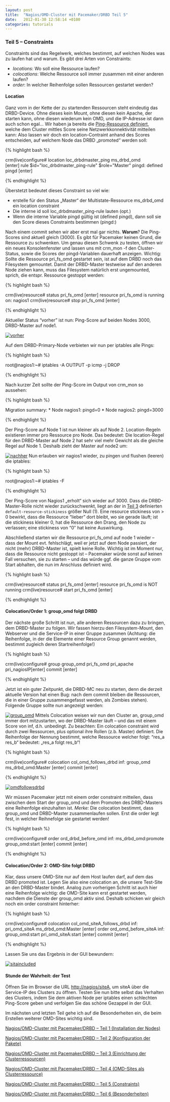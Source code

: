 ```yaml
---
layout: post
title:  "Nagios/OMD-Cluster mit Pacemaker/DRBD Teil 5"
date:   2012-01-30 12:58:14 +0100
categories: tutorials
---
```



### Teil 5 – Constraints


Constraints sind das Regelwerk, welches bestimmt, auf welchen Nodes was
zu laufen hat und warum. Es gibt drei Arten von Constraints:

-   *locations*: Wo soll eine Ressource laufen?
-   *colocations*: Welche Ressource soll immer zusammen mit einer
    anderen laufen?
-   *order*: In welcher Reihenfolge sollen Ressourcen gestartet werden?

#### Location


Ganz vorn in der Kette der zu startenden Ressourcen steht eindeutig das
DRBD-Device. Ohne dieses kein Mount, ohne diesen kein Apache, der
starten kann, ohne diesen wiederum kein OMD, und die IP-Adresse ist dann
auch schon egal…
 Wir haben ja bereits die [Ping-Ressource
definiert](https://web.archive.org/web/20141003024900/http://blog.simon-meggle.de/tutorials/nagiosomd-cluster-mit-pacemakerdrbd-teil-3),
welche dem Cluster mittles Score seine Netzwerkkonnektivität mitteilen
kann: Also lassen wir doch ein location-Contraint anhand des Scores
entscheiden, auf welchem Node das DRBD „promoted“ werden soll:

{% highlight bash %}

crm(live)configure\# location loc_drbdmaster_ping ms_drbd_omd \
[enter]
rule \$id="loc_drbdmaster_ping-rule" \$role="Master" pingd: defined
pingd [enter]

{% endhighlight %}

Überstetzt bedeutet dieses Constraint so viel wie:

-   erstelle für den Status „Master“ der Multistate-Ressource
    ms_drbd_omd ein location constraint
-   Die interne id soll loc_drbdmaster_ping-rule lauten (opt.)
-   Wenn die interne Variable pingd gültig ist (defined pingd), dann
    soll sie den Score dieses Constraints bestimmen (pingd:)

Nach einem commit sehen wir aber erst mal gar nichts. **Warum**?
 Die Ping-Scores sind aktuell gleich (3000). Es gibt für Pacemaker
keinen Grund, die Ressource zu schwenken. Um genau diesen Schwenk zu
testen, öffnen wir ein neues Konsolenfenster und lassen uns mit
crm_mon -f den Cluster-Status, sowie die Scores der pingd-Variablen
dauerhaft anzeigen.
 Wichtig: Sollte die Ressource pri_fs_omd gestartet sein, ist auf dem
DRBD noch das Filesystem gemountet. Damit der DRBD-Master testweise auf
den anderen Node ziehen kann, muss das Filesystem natürlich erst
ungemounted, sprich, die entspr. Ressource gestoppt werden:

{% highlight bash %}

crm(live)resource\# status pri_fs_omd [enter]
resource pri_fs_omd is running on: nagios1
crm(live)resource\# stop pri_fs_omd [enter]

{% endhighlight %}

Aktueller Status “vorher” ist nun: Ping-Score auf beiden Nodes 3000,
DRBD-Master auf node1.

[![](Nagios_OMD-Cluster%20mit%20Pacemaker_DRBD%20-%20Teil%205%20-%20Simon%20Meggle-Dateien/vorher.png "vorher")](https://web.archive.org/web/20141003024900/http://blog.simon-meggle.de/wp-content/uploads/2011/05/vorher.png)

Auf dem DRBD-Primary-Node verbieten wir nun per iptables alle Pings:

{% highlight bash %}

root@nagios1:\~\# iptables -A OUTPUT -p icmp -j DROP

{% endhighlight %}

Nach kurzer Zeit sollte der Ping-Score im Output von crm_mon so
aussehen:

{% highlight bash %}

Migration summary:
\* Node nagios1: pingd=0
\* Node nagios2: pingd=3000

{% endhighlight %}

Der Ping-Score auf Node 1 ist nun kleiner als auf Node 2.
Location-Regeln existieren immer pro Ressource pro Node. Das bedeutet:
Die location-Regel für den DRBD-Master auf Node 2 hat sehr viel mehr
Gewicht als die gleiche Regel auf Node 1. Deshalb zieht der Master auf
node2 um:

[![](Nagios_OMD-Cluster%20mit%20Pacemaker_DRBD%20-%20Teil%205%20-%20Simon%20Meggle-Dateien/nachher.png "nachher")](https://web.archive.org/web/20141003024900/http://blog.simon-meggle.de/wp-content/uploads/2011/05/nachher.png)
 Nun erlauben wir nagios1 wieder, zu pingen und flushen (leeren) die
iptables:

{% highlight bash %}

root@nagios1:\~\# iptables -F

{% endhighlight %}

Der Ping-Score von Nagios1 „erholt“ sich wieder auf 3000. Dass die
DRBD-Master-Rolle nicht wieder zurückschwenkt, liegt an der in [Teil
3](https://web.archive.org/web/20141003024900/http://blog.simon-meggle.de/tutorials/nagiosomd-cluster-mit-pacemakerdrbd-teil-3/ "Nagios/OMD-Cluster mit Pacemaker/DRBD – Teil 3")
definierten `default-resource-stickiness` größer Null (1). Eine resource
stickiness von \> 0 bewirkt, dass die Ressource “lieber” dort bleibt, wo
sie gerade läuft; ist die stickiness kleiner 0, hat die Ressource den
Drang, den Node zu verlassen; eine stickiness von “0″ hat keine
Auswirkung.

Abschließend starten wir die Ressource pri_fs_omd auf node 1 wieder –
dass der Mount evt. fehlschlägt, weil er jetzt auf dem Node passiert,
der nicht (mehr) DRBD-Master ist, spielt keine Rolle. Wichtig ist im
Moment nur, dass die Ressource nicht gestoppt ist – Pacemaker würde
sonst auf keinen Fall versuchen, sie zu starten – und das würde ggf. die
ganze Gruppe vom Start abhalten, die nun im Anschluss definiert wird.

{% highlight bash %}

crm(live)resource\# status pri_fs_omd [enter]
resource pri_fs_omd is NOT running
crm(live)resource\# start pri_fs_omd [enter]

{% endhighlight %}

#### Colocation/Order 1: group_omd folgt DRBD


Der nächste große Schritt ist nun, alle anderen Ressourcen dazu zu
bringen, dem DRBD-Master zu folgen. Wir fassen hierzu den
Filesystem-Mount, den Webserver und die Service-IP in einer Gruppe
zusammen (Achtung: die Reihenfolge, in der die Elemente einer Resource
Group genannt werden, bestimmt zugleich deren Startreihenfolge!)

{% highlight bash %}

crm(live)configure\# group group_omd pri_fs_omd pri_apache
pri_nagiosIP[enter]
commit [enter]

{% endhighlight %}

Jetzt ist ein guter Zeitpunkt, die DRBD-MC neu zu starten, denn die
derzeit aktuelle Version hat einen Bug: nach dem commit bleiben die
Ressourcen, die in einer Gruppe zusammengefasst werden, als Zombies
stehen). Folgende Gruppe sollte nun angezeigt werden:

[![](Nagios_OMD-Cluster%20mit%20Pacemaker_DRBD%20-%20Teil%205%20-%20Simon%20Meggle-Dateien/group_omd.png "group_omd")](https://web.archive.org/web/20141003024900/http://blog.simon-meggle.de/wp-content/uploads/2011/05/group_omd.png)
 Mittels Colocation weisen wir nun den Cluster an, group_omd immer dort
mitzustarten, wo der DRBD-Master läuft – und das mit einem Score von
inf, d.h. unbedingt.
 Zu beachten: Ein colocation constraint wird durch zwei Ressourcen, plus
optional ihre Rollen (z.b. Master) definiert. Die Reihenfolge der
Nennung bestimmt, welche Ressource welcher folgt: “res_a res_b“
bedeutet: „res_a folgt res_b“!

{% highlight bash %}

crm(live)configure\# colocation col_omd_follows_drbd inf: group_omd
ms_drbd_omd:Master [enter]
commit [enter]

{% endhighlight %}

[![](Nagios_OMD-Cluster%20mit%20Pacemaker_DRBD%20-%20Teil%205%20-%20Simon%20Meggle-Dateien/omdfollowsdrbd.png "omdfollowsdrbd")](https://web.archive.org/web/20141003024900/http://blog.simon-meggle.de/wp-content/uploads/2011/05/omdfollowsdrbd.png)

Wir müssen Pacemaker jetzt mit einem order constraint mitteilen, dass
zwischen dem Start der group_omd und dem Promoten des DRBD-Masters eine
Reihenfolge einzuhalten ist.
 *Merke:* Die colocation bestimmt, dass group_omd und DRBD-Master
zusammenlaufen sollen. Erst die order legt fest, in welcher Reihnefolge
sie gestartet werden!

{% highlight bash %}

crm(live)configure\# order ord_drbd_before_omd inf:
ms_drbd_omd:promote group_omd:start [enter]
commit [enter]

{% endhighlight %}

#### Colocation/Order 2: OMD-Site folgt DRBD


Klar, dass unsere OMD-Site nur auf dem Host laufen darf, auf dem das
DRBD promoted ist. Legen Sie also eine colocation an, die unsere
Test-Site an den DRBD-Master bindet. Analog zum vorherigen Schritt ist
auch hier eine Reihenfolge wichtig: die OMD-Site kann erst gestartet
werden, nachdem die Dienste der group_omd aktiv sind. Deshalb schicken
wir gleich noch ein order constraint hinterher:

{% highlight bash %}

crm(live)configure\# colocation col_omd_siteA_follows_drbd inf:
pri_omd_siteA ms_drbd_omd:Master [enter]
order ord_omd_before_siteA inf: group_omd:start
pri_omd_siteA:start [enter]
commit [enter]

{% endhighlight %}

Lassen Sie uns das Ergebnis in der GUI bewundern:

[![](Nagios_OMD-Cluster%20mit%20Pacemaker_DRBD%20-%20Teil%205%20-%20Simon%20Meggle-Dateien/sitaincluded.png "sitaincluded")](https://web.archive.org/web/20141003024900/http://blog.simon-meggle.de/wp-content/uploads/2011/05/sitaincluded.png)

#### Stunde der Wahrheit: der Test


Öffnen Sie im Browser die URL
[http://nagios/siteA](https://web.archive.org/web/20141003024900/http://nagios/siteA),
um siteA über die Service-IP des Clusters zu öffnen. Testen Sie nun
bitte selbst das Verhalten des Clusters, indem Sie dem aktiven Node per
iptables einen schlechten Ping-Score geben und verfolgen Sie das schöne
Gezappel in der GUI.

Im nächsten und letzten Teil gehe ich auf die Besonderheiten ein, die
beim Erstellen weiterer OMD-Sites wichtig sind.


[Nagios/OMD-Cluster mit Pacemaker/DRBD – Teil 1 (Installation der
Nodes)](https://web.archive.org/web/20150219181042/http://blog.simon-meggle.de/tutorials/nagiosomd-cluster-mit-pacemakerdrbd-teil1/)

 [Nagios/OMD-Cluster mit Pacemaker/DRBD – Teil 2 (Konfiguration der
Pakete)](https://web.archive.org/web/20150219181042/http://blog.simon-meggle.de/tutorials/nagiosomd-cluster-mit-pacemakerdrbd-teil-2/)

 [Nagios/OMD-Cluster mit Pacemaker/DRBD – Teil 3 (Einrichtung der
Clusterressourcen)](https://web.archive.org/web/20150219181042/http://blog.simon-meggle.de/tutorials/nagiosomd-cluster-mit-pacemakerdrbd-teil-3/)

 [Nagios/OMD-Cluster mit Pacemaker/DRBD – Teil 4 (OMD-Sites als
Clusterressource)](https://web.archive.org/web/20150219181042/http://blog.simon-meggle.de/tutorials/nagiosomd-cluster-mit-pacemakerdrbd-teil-4/)

 [Nagios/OMD-Cluster mit Pacemaker/DRBD – Teil 5
(Constraints)](https://web.archive.org/web/20150219181042/http://blog.simon-meggle.de/tutorials/nagiosomd-cluster-mit-pacemakerdrbd-teil-5/)

 [Nagios/OMD-Cluster mit Pacemaker/DRBD – Teil 6
(Besonderheiten)](https://web.archive.org/web/20150219181042/http://blog.simon-meggle.de/tutorials/nagiosomd-cluster-mit-pacemakerdrbd-teil-6/)

